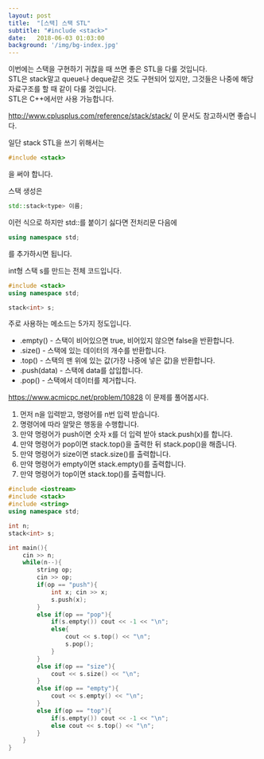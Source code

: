 ```yaml
---
layout: post
title:  "[스택] 스택 STL"
subtitle: "#include <stack>"
date:   2018-06-03 01:03:00
background: '/img/bg-index.jpg'
---
```


이번에는 스택을 구현하기 귀찮을 때 쓰면 좋은 STL을 다룰 것입니다.<br>
STL은 stack말고 queue나 deque같은 것도 구현되어 있지만, 그것들은 나중에 해당 자료구조를 할 때 같이 다룰 것입니다.<br>
STL은 C++에서만 사용 가능합니다.

http://www.cplusplus.com/reference/stack/stack/ 이 문서도 참고하시면 좋습니다.

일단 stack STL을 쓰기 위해서는
```cpp
#include <stack>
```
을 써야 합니다.

스택 생성은
```cpp
std::stack<type> 이름;
```
이런 식으로 하지만 std::를 붙이기 싫다면 전처리문 다음에
```cpp
using namespace std;
```
를 추가하시면 됩니다.

int형 스택 s를 만드는 전체 코드입니다.
```cpp
#include <stack>
using namespace std;

stack<int> s;
```

주로 사용하는 메소드는 5가지 정도입니다.
* .empty() - 스택이 비어있으면 true, 비어있지 않으면 false을 반환합니다.
* .size() - 스택에 있는 데이터의 개수를 반환합니다.
* .top() - 스택의 맨 위에 있는 값(가장 나중에 넣은 값)을 반환합니다.
* .push(data) - 스택에 data를 삽입합니다.
* .pop() - 스택에서 데이터를 제거합니다.

https://www.acmicpc.net/problem/10828 이 문제를 풀어봅시다.
1. 먼저 n을 입력받고, 명령어를 n번 입력 받습니다.
2. 명령어에 따라 알맞은 행동을 수행합니다.
  1. 만약 명령어가 push이면 숫자 x를 더 입력 받아 stack.push(x)를 합니다.
  2. 만약 명령어가 pop이면 stack.top()을 출력한 뒤 stack.pop()을 해줍니다.
  3. 만약 명령어가 size이면 stack.size()를 출력합니다.
  4. 만약 명령어가 empty이면 stack.empty()를 출력합니다.
  5. 만약 명령어가 top이면 stack.top()를 출력합니다.

```cpp
#include <iostream>
#include <stack>
#include <string>
using namespace std;

int n;
stack<int> s;

int main(){
	cin >> n;
	while(n--){
		string op;
		cin >> op;
		if(op == "push"){
			int x; cin >> x;
			s.push(x);
		}
		else if(op == "pop"){
			if(s.empty()) cout << -1 << "\n";
			else{
				cout << s.top() << "\n";
				s.pop();
		    }
		}
		else if(op == "size"){
			cout << s.size() << "\n";
        }
		else if(op == "empty"){
			cout << s.empty() << "\n";
		}
		else if(op == "top"){
			if(s.empty()) cout << -1 << "\n";
			else cout << s.top() << "\n";
		}
	}
}
```
